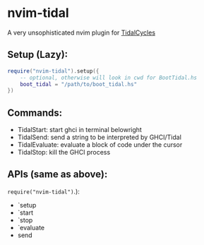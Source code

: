 # nvim-tidal

A very unsophisticated nvim plugin for [TidalCycles](https://tidalcycles.org/)

## Setup (Lazy):
```lua
require("nvim-tidal").setup({
    -- optional, otherwise will look in cwd for BootTidal.hs
    boot_tidal = "/path/to/boot_tidal.hs"
})
```
## Commands:
- TidalStart: start ghci in terminal belowright
- TidalSend: send a string to be interpreted by GHCI/Tidal
- TidalEvaluate: evaluate a block of code under the cursor
- TidalStop: kill the GHCI process

## APIs (same as above):
`require("nvim-tidal")`.):
  - `setup
  - `start
  - `stop
  - `evaluate
  - send

